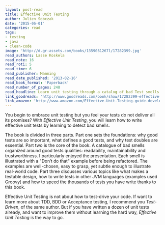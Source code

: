 ```yaml
---
layout: post-read
title: Effective Unit Testing
author: Julien Sobczak
date: '2015-06-01'
categories: read
tags:
- testing
- java
- clean-code
image: 'http://d.gr-assets.com/books/1359031267l/17282399.jpg'
read_authors: Lasse Koskela
read_note: 16
read_roti: 5
read_time: 6
read_publisher: Manning
read_date_published: '2013-02-16'
read_book_format: 'Paperback'
read_number_of_pages: 248
read_headline: Learn unit testing through a catalog of bad Test smells.
link_goodreads: 'http://www.goodreads.com/book/show/17282399-effective-unit-testing'
link_amazon: 'http://www.amazon.com/Effective-Unit-Testing-guide-developers/dp/1935182579/'
---
```


You begin to embrace unit testing but you feel your tests do not deliver all its promises? With *Effective Unit Testing*, you will learn how to write effective unit tests by learning to detect bad smells.

The book is divided in three parts. Part one sets the foundations: why good tests are so important, what defines a good tests, and why test doubles are essential. Part two is the core of the book. A catalogue of bad smells organized around good tests qualities: readability, maintainability and trustworthiness. I particularly enjoyed the presentation. Each smell is illustrated with a "Don’t do that" example before being refactored. The examples are well-chosen, easy to grasp, yet subtle enough to illustrate real-world code. Part three discusses various topics like what makes a testable design, how to write tests in other JVM languages (examples used Groovy) and how to speed the thousands of tests you have write thanks to this book.

Effective Unit Testing is not about how to test-drive your code. If want to learn more about TDD, BDD or Acceptance testing, I recommend you *Test-Driven*, of the same author. But if you have written a dozen of unit tests already, and want to improve them without learning the hard way, *Effective Unit Testing* is the way to go.
